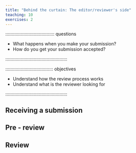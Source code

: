 ```yaml
---
title: "Behind the curtain: The editor/reviewer's side"
teaching: 10
exercises: 2
---
```


:::::::::::::::::::::::::::::::::::::: questions 

- What happens when you make your submission? 
- How do you get your submission accepted?

::::::::::::::::::::::::::::::::::::::::::::::::

::::::::::::::::::::::::::::::::::::: objectives

- Understand how the review process works
- Understand what is the reviewer looking for

::::::::::::::::::::::::::::::::::::::::::::::::

## Receiving a submission 


## Pre - review

 
## Review
 
